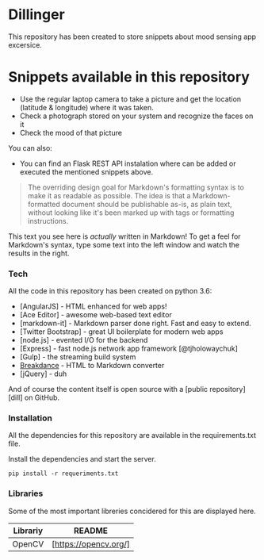 # Dillinger

This repository has been created to store snippets about mood sensing app excersice.

# Snippets available in this repository

  - Use the regular laptop camera to take a picture and get the location (latitude & longitude) where it was taken.
  - Check a photograph stored on your system and recognize the faces on it
  - Check the mood of that picture


You can also:
  - You can find an Flask REST API instalation where can be added or executed the mentioned snippets above.


> The overriding design goal for Markdown's
> formatting syntax is to make it as readable
> as possible. The idea is that a
> Markdown-formatted document should be
> publishable as-is, as plain text, without
> looking like it's been marked up with tags
> or formatting instructions.

This text you see here is *actually* written in Markdown! To get a feel for Markdown's syntax, type some text into the left window and watch the results in the right.

### Tech

All the code in this repository has been created on python 3.6:

* [AngularJS] - HTML enhanced for web apps!
* [Ace Editor] - awesome web-based text editor
* [markdown-it] - Markdown parser done right. Fast and easy to extend.
* [Twitter Bootstrap] - great UI boilerplate for modern web apps
* [node.js] - evented I/O for the backend
* [Express] - fast node.js network app framework [@tjholowaychuk]
* [Gulp] - the streaming build system
* [Breakdance](http://breakdance.io) - HTML to Markdown converter
* [jQuery] - duh

And of course the content itself is open source with a [public repository][dill]
 on GitHub.

### Installation

All the dependencies for this repository are available in the requirements.txt file.

Install the dependencies and start the server.

```
pip install -r requeriments.txt
```

### Libraries

Some of the most important libreries concidered for this are displayed here.

| Librariy | README |
| ------ | ------ |
| OpenCV | [https://opencv.org/] |
